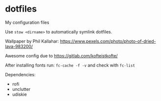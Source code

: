 dotfiles
========

My configuration files

Use `stow <dirname>` to automatically symlink dotfiles.

Wallpaper by Phil Kallahar: https://www.pexels.com/photo/photo-of-dried-lava-983200/

Awesome config due to https://gitlab.com/kofteistkofte/

After installing fonts run: `fc-cache -f -v` and check with `fc-list`

Dependencies:

  * rofi
  * unclutter
  * udiskie
